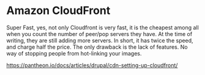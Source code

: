 # Amazon CloudFront

Super Fast, yes, not only Cloudfront is very fast, it is the cheapest among all when you count the number of peer/pop servers they have. At the time of writing, they are still adding more servers. In short, it has twice the speed, and charge half the price. The only drawback is the lack of features. No way of stopping people from hot-linking your images.

https://pantheon.io/docs/articles/drupal/cdn-setting-up-cloudfront/